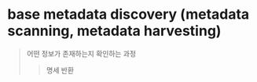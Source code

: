 # base metadata discovery (metadata scanning, metadata harvesting)

> 어떤 정보가 존재하는지 확인하는 과정
>
> > 명세 반환
